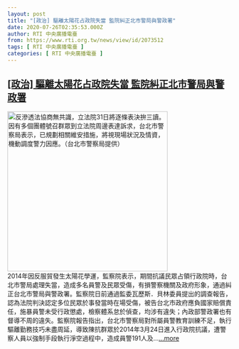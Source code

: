 ```yaml
---
layout: post
title: "[政治] 驅離太陽花占政院失當 監院糾正北市警局與警政署"
date: 2020-07-26T02:35:53.000Z
author: RTI 中央廣播電臺
from: https://www.rti.org.tw/news/view/id/2073512
tags: [ RTI 中央廣播電臺 ]
categories: [ RTI 中央廣播電臺 ]
---
```

<!--1595730953000-->
[[政治] 驅離太陽花占政院失當 監院糾正北市警局與警政署](https://www.rti.org.tw/news/view/id/2073512)
------

<div>
<img src="https://static.rti.org.tw/assets/thumbnails/2019/12/31/20191231000001M.jpg" width="360" alt="反滲透法協商無共識，立法院31日將逐條表決拚三讀。因有多個團體號召群眾到立法院周邊表達訴求，台北市警察局表示，已規劃相關維安措施，將視現場狀況及情資，機動調度警力因應。（台北市警察局提供）" title="反滲透法協商無共識，立法院31日將逐條表決拚三讀。因有多個團體號召群眾到立法院周邊表達訴求，台北市警察局表示，已規劃相關維安措施，將視現場狀況及情資，機動調度警力因應。（台北市警察局提供）"><br>2014年因反服貿發生太陽花學運，監察院表示，期間抗議民眾占領行政院時，台北市警局處理失當，造成多名員警及民眾受傷，有損警察機關及政府形象，通過糾正台北市警局與警政署。監察院日前通過監委瓦歷斯．貝林委員提出的調查報告，認為法院判決認定多位民眾於事發當時在場受傷，被告台北市政府應負國家賠償責任，施暴員警未受行政懲處，檢察體系怠於偵查，均涉有違失；內政部警政署也有督導不周的違失。監察院報告指出，台北市警察局對所屬員警教育訓練不足，執行驅離勤務技巧未盡周延，導致陳抗群眾於2014年3月24日進入行政院抗議，遭警察人員以強制手段執行淨空過程中，造成員警191人及...<a target="_blank" href="https://www.rti.org.tw/news/view/id/2073512">...more</a>
</div>
